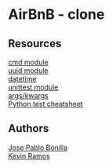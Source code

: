 # AirBnB - clone

## Resources
[cmd module](https://docs.python.org/3.4/library/cmd.html)\
[uuid module](https://docs.python.org/3.4/library/uuid.html)\
[datetime](https://docs.python.org/3.4/library/datetime.html)\
[unittest module](https://docs.python.org/3.4/library/unittest.html#module-unittest)\
[args/kwargs](https://yasoob.me/2013/08/04/args-and-kwargs-in-python-explained/)\
[Python test cheatsheet](https://www.pythonsheets.com/notes/python-tests.html)

## Authors
[Jose Pablo Bonilla](https://github.com/JosePabloBonilla)\
[Kevin Ramos](https://github.com/KevinTMO)
